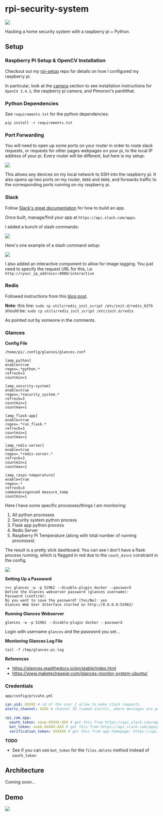 # rpi-security-system

<img src="imgs/demo.gif">

Hacking a home security system with a raspberry pi + Python.

## Setup

### Raspberry Pi Setup & OpenCV Installation
Checkout out my [rpi-setup](https://github.com/ian-whitestone/rpi-setup) repo for details on how I configured my raspberry pi.

In particular, look at the [camera](https://github.com/ian-whitestone/rpi-setup#camera-tings) section to see installation instructions for `OpenCV 3.4.3`, the raspberry pi camera, and Pimoroni's pantilthat.


### Python Dependencies

See `requirements.txt` for the python dependencies:

`pip install -r requirements.txt`

### Port Forwarding

You will need to open up some ports on your router in order to route slack requests, or requests for other pages webpages on your pi, to the local IP address of your pi. Every router will be different, but here is my setup:

<img src="imgs/port_forwarding.png">

This allows any devices on my local network to SSH into the raspberry pi. It also opens up two ports on my router, `8088` and `8080`, and forwards traffic to the corresponding ports running on my raspberry pi.

### Slack

Follow [Slack's great documentation](https://api.slack.com/slack-apps) for how to build an app.

Once built, manage/find your app at `https://api.slack.com/apps`.

I added a bunch of slash commands:

<img src="imgs/slash_commands.png">

Here's one example of a slash command setup:

<img src="imgs/slash_command_example.png">

I also added an interactive component to allow for image tagging. You just need to specify the request URL for this, i.e. `http://<your_ip_address>:8080/interactive`

### Redis

Followed instructions from this [blog post](http://mjavery.blogspot.com/2016/05/setting-up-redis-on-raspberry-pi.html).

**Note:**
this line: `sudo cp utils/redis_init_script /etc/init.d/redis_6379`
should be: `sudo cp utils/redis_init_script /etc/init.d/redis`

As pointed out by someone in the comments.

### Glances

**Config File**

`/home/pi/.config/glances/glances.conf`

```
[amp_python]
enable=true
regex=.*python.*
refresh=3
countmin=1

[amp_security-system]
enable=true
regex=.*security_system.*
refresh=3
countmin=1
countmax=1

[amp_flask-app]
enable=true
regex=.*run_flask.*
refresh=3
countmin=1
countmax=1

[amp_redis-server]
enable=true
regex=.*redis-server.*
refresh=3
countmin=1
countmax=1

[amp_raspi-temperature]
enable=true
regex=.*
refresh=3
command=vcgencmd measure_temp
countmin=1
```

Here I have some specific processes/things I am monitoring:

1) All python processes
2) Security system python process
3) Flask app python process
4) Redis Server
5) Raspberry Pi Temperature (along with total number of running processes)

The result is a pretty slick dashboard. You can see I don't have a flask process running, which is flagged in red due to the `count_min=1` constraint in the config.

<img src="imgs/glances.gif">

**Setting Up a Password**

```
>>> glances -w -p 52962 --disable-plugin docker --password
Define the Glances webserver password (glances username):
Password (confirm):
Do you want to save the password? [Yes/No]: yes
Glances Web User Interface started on http://0.0.0.0:52962/
```

**Running Glances Webserver**

`glances -w -p 52962 --disable-plugin docker --password`

Login with username `glances` and the password you set...

**Monitoring Glances Log File**

`tail -f /tmp/glances-pi.log`

**References**
- https://glances.readthedocs.io/en/stable/index.html
- https://www.maketecheasier.com/glances-monitor-system-ubuntu/

### Credentials

`app/config/private.yml`

```yaml
ian_uid: XXXXX # id of the user I allow to make slack requests
alerts_channel: XXXX # channel ID (named alerts), where messages are posted to

rpi_cam_app:
  oauth_token: xoxp-XXXXX-XXX # get this from https://api.slack.com/apps/<your_app_id>/oauth? 
  bot_token: xoxb-XXXXX-XXX # get this from https://api.slack.com/apps/<your_app_id>/oauth? 
  verification_token: XXXXXX # get this from app homepage: https://api.slack.com/apps/<your_app_id>
```

**TODO**
- See if you can use `bot_token` for the `files.delete` method instead of `oauth_token`

## Architecture

Coming soon...

## Demo

<img src="imgs/full_demo.gif">

